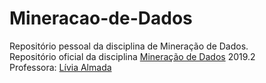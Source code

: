 # Mineracao-de-Dados

Repositório pessoal da disciplina de Mineração de Dados.
<br/>
Repositório oficial da disciplina [Mineração de Dados](https://github.com/liviaalmada/mineracao-de-dados-20192) 2019.2
<br/>
Professora: [Lívia Almada](https://github.com/liviaalmada)

